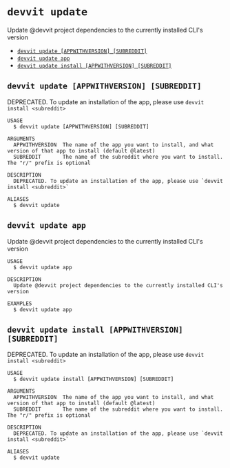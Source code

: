 # `devvit update`

Update @devvit project dependencies to the currently installed CLI's version

- [`devvit update [APPWITHVERSION] [SUBREDDIT]`](#devvit-update-appwithversion-subreddit)
- [`devvit update app`](#devvit-update-app)
- [`devvit update install [APPWITHVERSION] [SUBREDDIT]`](#devvit-update-install-appwithversion-subreddit)

## `devvit update [APPWITHVERSION] [SUBREDDIT]`

DEPRECATED. To update an installation of the app, please use `devvit install <subreddit>`

```
USAGE
  $ devvit update [APPWITHVERSION] [SUBREDDIT]

ARGUMENTS
  APPWITHVERSION  The name of the app you want to install, and what version of that app to install (default @latest)
  SUBREDDIT       The name of the subreddit where you want to install. The "r/" prefix is optional

DESCRIPTION
  DEPRECATED. To update an installation of the app, please use `devvit install <subreddit>`

ALIASES
  $ devvit update
```

## `devvit update app`

Update @devvit project dependencies to the currently installed CLI's version

```
USAGE
  $ devvit update app

DESCRIPTION
  Update @devvit project dependencies to the currently installed CLI's version

EXAMPLES
  $ devvit update app
```

## `devvit update install [APPWITHVERSION] [SUBREDDIT]`

DEPRECATED. To update an installation of the app, please use `devvit install <subreddit>`

```
USAGE
  $ devvit update install [APPWITHVERSION] [SUBREDDIT]

ARGUMENTS
  APPWITHVERSION  The name of the app you want to install, and what version of that app to install (default @latest)
  SUBREDDIT       The name of the subreddit where you want to install. The "r/" prefix is optional

DESCRIPTION
  DEPRECATED. To update an installation of the app, please use `devvit install <subreddit>`

ALIASES
  $ devvit update
```
